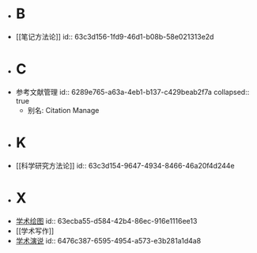 - # B
- [[笔记方法论]]
  id:: 63c3d156-1fd9-46d1-b08b-58e021313e2d
- # C
- 参考文献管理
  id:: 6289e765-a63a-4eb1-b137-c429beab2f7a
  collapsed:: true
	- 别名: Citation Manage
- # K
- [[科学研究方法论]]
  id:: 63c3d154-9647-4934-8466-46a20f4d244e
- # X
- [学术绘图](((64182107-52fd-4ac0-8a41-5bd544eab248)))
  id:: 63ecba55-d584-42b4-86ec-916e1116ee13
- [[学术写作]]
- [学术演说](((64868283-e81b-4965-80b5-60f914a98850)))
  id:: 6476c387-6595-4954-a573-e3b281a1d4a8